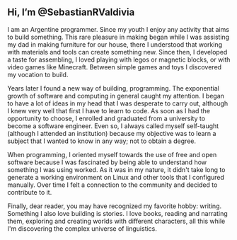 ## Hi, I’m @SebastianRValdivia

I am an Argentine programmer. Since my youth I enjoy any activity that aims to build something. This rare pleasure in making began while I was assisting my dad in making furniture for our house, there I understood that working with materials and tools can create something new. Since then, I developed a taste for assembling, I loved playing with legos or magnetic blocks, or with video games like Minecraft. Between simple games and toys I discovered my vocation to build.

Years later I found a new way of building, programming. The exponential growth of software and computing in general caught my attention. I began to have a lot of ideas in my head that I was desperate to carry out, although I knew very well that first I have to learn to code. As soon as I had the opportunity to choose, I enrolled and graduated from a university to become a software engineer. Even so, I always called myself self-taught (although I attended an institution) because my objective was to learn a subject that I wanted to know in any way; not to obtain a degree.

When programming, I oriented myself towards the use of free and open software because I was fascinated by being able to understand how something I was using worked. As it was in my nature, it didn't take long to generate a working environment on Linux and other tools that I configured manually. Over time I felt a connection to the community and decided to contribute to it.

Finally, dear reader, you may have recognized my favorite hobby: writing. Something I also love building is stories. I love books, reading and narrating them, exploring and creating worlds with different characters, all this while I'm discovering the complex universe of linguistics.
